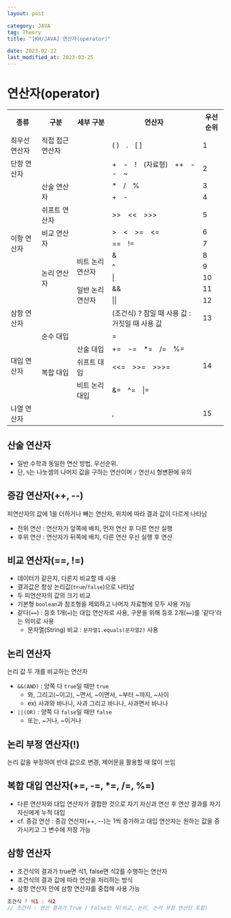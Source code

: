 ```yaml
---
layout: post

category: JAVA
tag: Theory
title: "[KH/JAVA] 연산자(operator)"

date: 2023-02-22
last_modified_at: 2023-03-25
---
```


# 연산자(operator)
<div class="table-wrapper" markdown="block">
<table>
	<tr>
		<th>종류</th>
		<th>구분</th>
		<th>세부 구분</th>
		<th>연산자</th>
		<th>우선순위</th>
	</tr>
	<tr>
		<td>최우선 연산자</td>
		<td>직접 접근 연산자</td>
		<td></td>
		<td>( )　.　[ ]</td>
		<td>1</td>
	</tr>
	<tr>
		<td>단항 연산자</td>
		<td></td>
		<td></td>
		<td>+　-　!　(자료형)　++　--　~</td>
		<td>2</td>
	</tr>
	<tr>
		<td rowspan="10">이항 연산자</td>
		<td rowspan="2">산술 연산자</td>
		<td></td>
		<td>*　/　%</td>
		<td>3</td>
	</tr>
	<tr>
		<td></td>
		<td>+　-</td>
		<td>4</td>
	</tr>
	<tr>
		<td>쉬프트 연산자</td>
		<td></td>
		<td>>>　<<　>>></td>
		<td>5</td>
	</tr>
	<tr>
		<td rowspan="2">비교 연산자</td>
		<td></td>
		<td>>　<　>=　<=</td>
		<td>6</td>
	</tr>
	<tr>
		<td></td>
		<td>==　!=</td>
		<td>7</td>
	</tr>
	<tr>
		<td rowspan="5">논리 연산자</td>
		<td rowspan="3">비트 논리 연산자</td>
		<td>&</td>
		<td>8</td>
	</tr>
	<tr>
		<td>^</td>
		<td>9</td>
	</tr>
	<tr>
		<td>|</td>
		<td>10</td>
	</tr>
	<tr>
		<td rowspan="2">일반 논리 연산자</td>
		<td>&&</td>
		<td>11</td>
	</tr>
	<tr>
		<td>||</td>
		<td>12</td>
	</tr>
	<tr>
		<td>삼항 연산자</td>
		<td></td>
		<td></td>
		<td>(조건식) ? 참일 때 사용 값 : 거짓일 때 사용 값</td>
		<td>13</td>
	</tr>
	<tr>
		<td rowspan="4">대입 연산자</td>
		<td>순수 대입</td>
		<td></td>
		<td>=</td>
		<td rowspan="4">14</td>
	</tr>
	<tr>
		<td rowspan="3">복합 대입</td>
		<td>산술 대입</td>
		<td>+=　-=　*=　/=　%=</td>
	</tr>
	<tr>
		<td>쉬프트 대입</td>
		<td><<=　>>=　>>>=</td>
	</tr>
	<tr>
		<td>비트 논리 대입</td>
		<td>&=　^=　|=</td>
	</tr>
	<tr>
		<td>나열 연산자</td>
		<td></td>
		<td></td>
		<td>,</td>
		<td>15</td>
	</tr>
</table>
</div>

## 산술 연산자
- 일반 수학과 동일한 연산 방법, 우선순위.
- 단, `%`는 나눗셈의 나머지 값을 구하는 연산이며 `/` 연산시 형변환에 유의

## 증감 연산자(++, --)
피연산자의 값에 1을 더하거나 빼는 연산자, 위치에 따라 결과 값이 다르게 나타남
- 전위 연산 : 연산자가 앞쪽에 배치, 먼저 연산 후 다른 연산 실행
- 후위 연산 : 연산자가 뒤쪽에 배치, 다른 연산 우선 실행 후 연산

## 비교 연산자(==, !=)
- 데이터가 같은지, 다른지 비교할 때 사용
- 결과값은 항상 논리값(`true`/`false`)으로 나타남
- 두 피연산자의 값의 크기 비교
- 기본형 `boolean`과 참조형을 제외하고 나머지 자료형에 모두 사용 가능
- 같다(`==`) : 등호 1개(`=`)는 대입 연산자로 사용, 구분을 위해 등호 2개(`==`)를 '같다'라는 의미로 사용
  + 문자열(String) 비교 : `문자열1.equals(문자열2)` 사용

## 논리 연산자
논리 값 두 개를 비교하는 연산자

- `&&(AND)` : 양쪽 다 `true`일 때만 `true`
  + 와, 그리고(~이고), ~면서, ~이면서, ~부터 ~까지, ~사이
  + ex) 사과와 바나나, 사과 그리고 바나나, 사과면서 바나나
- `||(OR)` : 양쪽 다 `false`일 때만 `false`
  + 또는, ~거나, ~이거나

## 논리 부정 연산자(!)
논리 값을 부정하여 반대 값으로 변경, 제어문을 활용할 때 많이 쓰임

## 복합 대입 연산자(+=, -=, *=, /=, %=)
- 다른 연산자와 대입 연산자가 결합한 것으로 자기 자신과 연산 후 연산 결과를 자기 자신에게 누적 대입
- cf. 증감 연산 : 증감 연산자(++, --)는 1씩 증가하고 대입 연산자는 원하는 값을 증가시키고 그 변수에 저장 가능

## 삼항 연산자
- 조건식의 결과가 true면 식1, false면 식2를 수행하는 연산자
- 조건식의 결과 값에 따라 연산을 처리하는 방식
- 삼항 연산자 안에 삼항 연산자를 중첩해 사용 가능

```java
조건식 ? 식1 : 식2
// 조건식 : 연산 결과가 True / False인 식(비교, 논리, 논리 부정 연산인 포함)
```
